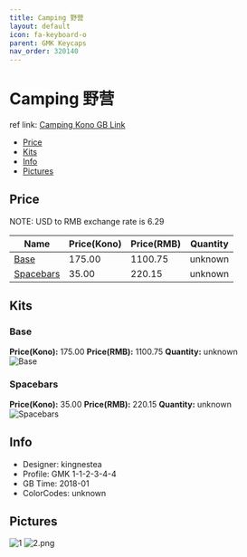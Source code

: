 ```yaml
---
title: Camping 野营
layout: default
icon: fa-keyboard-o
parent: GMK Keycaps
nav_order: 320140
---
```


# Camping 野营

ref link: [Camping Kono GB Link](https://kono.store/products/gmk-camping)

* [Price](#price)
* [Kits](#kits)
* [Info](#info)
* [Pictures](#pictures)


## Price  
NOTE: USD to RMB exchange rate is 6.29

| Name          | Price(Kono)    |  Price(RMB) | Quantity |
| ------------- | ------------ |  ---------- | -------- |
|[Base](#base)|175.00|1100.75|unknown|
|[Spacebars](#spacebars)|35.00|220.15|unknown|


## Kits
### Base
**Price(Kono):** 175.00    **Price(RMB):** 1100.75    **Quantity:** unknown  
<img src="{{ 'assets/images/gmk-keycaps/camping/kits_pics/base.jpg' | relative_url }}" alt="Base" class="image featured">

### Spacebars
**Price(Kono):** 35.00    **Price(RMB):** 220.15    **Quantity:** unknown  
<img src="{{ 'assets/images/gmk-keycaps/camping/kits_pics/spacebars.jpg' | relative_url }}" alt="Spacebars" class="image featured">


## Info
* Designer: kingnestea
* Profile: GMK 1-1-2-3-4-4
* GB Time: 2018-01
* ColorCodes: unknown


## Pictures
<img src="{{ 'assets/images/gmk-keycaps/camping/rendering_pics/1.jpg' | relative_url }}" alt="1" class="image featured">
<img src="{{ 'assets/images/gmk-keycaps/camping/rendering_pics/2.png' | relative_url }}" alt="2.png" class="image featured">
